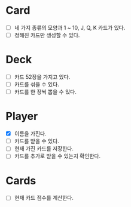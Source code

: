 # Card
- [ ] 네 가지 종류의 모양과 1 ~ 10, J, Q, K 카드가 있다.
- [ ] 정해진 카드만 생성할 수 있다.

# Deck
- [ ] 카드 52장을 가지고 있다.
- [ ] 카드를 섞을 수 있다.
- [ ] 카드를 한 장씩 뽑을 수 있다.

# Player
- [x] 이름을 가진다.
- [ ] 카드를 받을 수 있다.
- [ ] 현재 가진 카드를 저장한다.
- [ ] 카드를 추가로 받을 수 있는지 확인한다.

# Cards
- [ ] 현재 카드 점수를 계산한다.
